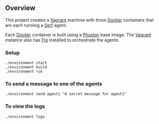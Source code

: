## Overview

This project creates a [Vagrant][] machine with three [Docker][] containers that are each running a [Serf][] agent.

Each [Docker][] container is built using a [Phusion][] base image. The [Vagrant][] instance also has [Fig][] installed to orchestrate the agents.

### Setup

    ./environment start
    ./environment build
    ./environment run

### To send a message to one of the agents

    ./environment send agent1 "A secret message for agent1"

### To view the logs

    ./environment logs


[vagrant]: http://www.vagrantup.com/
[docker]: https://www.docker.io/
[phusion]: http://phusion.github.io/baseimage-docker/
[serf]: http://www.serfdom.io/
[fig]: http://orchardup.github.io/fig/
